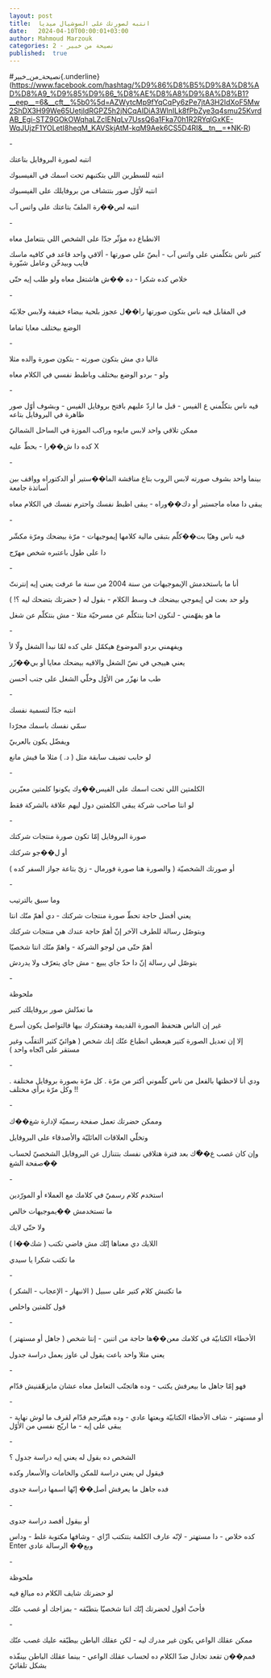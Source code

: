 ```yaml
---
layout: post
title:  انتبه لصورتك على السوشيال ميديا
date:   2024-04-10T00:00:01+03:00
author: Mahmoud Marzouk
categories: 2 - نصيحة من خبير
published:  true
---
```

\#نصيحة_من_خبير{.underline}(https://www.facebook.com/hashtag/%D9%86%D8%B5%D9%8A%D8%AD%D8%A9_%D9%85%D9%86_%D8%AE%D8%A8%D9%8A%D8%B1?__eep__=6&__cft__%5b0%5d=AZWytcMp9fYqCqPy6zPe7jtA3H2IdXoF5Mw2ShDX3H99We65UetjldRGPZ5h2jNCqAIDiA3WlnILk8fPbZye3q4smu25KvrdAB_Egi-STZ9GOkOWqhaLZcIENqLv7UssQ6a1Fka70h1R2RYqlGxKE-WqJUjzF1YOLetI8heqM_KAVSkjAtM-kqM9Aek6CS5D4RI&__tn__=*NK-R)

\-

انتبه لصورة البروفايل بتاعتك

انتبه للسطرين اللي بتكتبهم تحت اسمك في الفيسبوك

انتبه لأوّل صور بتتشاف من بروفايلك على الفيسبوك

انتبه لص��رة الملفّ بتاعتك على واتس آب

\-

الانطباع ده مؤثّر جدّا على الشخص اللي بتتعامل معاه

كتير ناس بتكلّمني على واتس آب - أبصّ على صورتها - ألاقي واحد قاعد في
كافيه ماسك فايب وبيدخّن وعامل شبّورة

خلاص كده شكرا - ده ��ش هاشتغل معاه ولو طلب إيه حتّى

\-

في المقابل فيه ناس بتكون صورتها را��ل عجوز بلحية بيضاء خفيفة ولابس
جلابيّة

الوضع بيختلف معايا تماما

\-

غالبا دي مش بتكون صورته - بتكون صورة والده مثلا

ولو - بردو الوضع بيختلف وباظبط نفسي في الكلام معاه

\-

فيه ناس بتكلّمني ع الفيس - قبل ما اردّ عليهم بافتح بروفايل الفيس - وبشوف
أوّل صور ظاهرة في البروفايل بتاعه

ممكن تلاقي واحد لابس مايوه وراكب الموزة في الساحل الشماليّ

كده دا ش��را - بحطّ عليه X

\-

بينما واحد بشوف صورته لابس الروب بتاع مناقشة الما��ستير أو الدكتوراه
وواقف بين أساتذة جامعة

يبقى دا معاه ماجستير أو دك��وراه - يبقى اظبط نفسك واحترم نفسك في الكلام
معاه

\-

فيه ناس وهيّا بت��كلّم بتبقى مالية كلامها إيموجيهات - مرّة بيضحك ومرّة
مكشّر

دا على طول باعتبره شخص مهرّج

\-

أنا ما باستخدمش الإيموجيهات من سنة 2004 من سنة ما عرفت يعني إيه
إنترنتّ

ولو حد بعت لي إيموجي بيضحك ف وسط الكلام - بقول له ( حضرتك بتضحك ليه
؟! )

ما هو يفهّمني - لنكون احنا بنتكلّم عن مسرحيّة مثلا - مش بنتكلّم عن
شغل

\-

ويفهمني بردو الموضوع هيكمّل على كده لمّا نبدأ الشغل ولّا لأ

يعني هييجي في نصّ الشغل والاقيه بيضحك معايا أو بي��زّر

طب ما نهزّر من الأوّل وخلّي الشغل على جنب أحسن

\-

انتبه جدّا لتسمية نفسك

سمّي نفسك باسمك مجرّدا

ويفضّل يكون بالعربيّ

لو حابب تضيف سابقة مثل ( د. ) مثلا ما فيش مانع

\-

الكلمتين اللي تحت اسمك على الفيس��وك يكونوا كلمتين معبّرين

لو انتا صاحب شركة يبقى الكلمتين دول ليهم علاقة بالشركة فقط

\-

صورة البروفايل إمّا تكون صورة منتجات شركتك

أو ل��جو شركتك

أو صورتك الشخصيّة ( والصورة هنا صورة فورمال - زيّ بتاعة جواز السفر
كده )

\-

وما سبق بالترتيب

يعني أفضل حاجة تحطّ صورة منتجات شركتك - دي أهمّ منّك انتا

وبتوصّل رسالة للطرف الآخر إنّ أهمّ حاجة عندك هي منتجات شركتك

أهمّ حتّى من لوجو الشركة - واهمّ منّك انتا شخصيّا

بتوصّل لي رسالة إنّ دا حدّ جاي يبيع - مش جاي يتعرّف ولا يدردش

\-

ملحوظة

ما تعدّلش صور بروفايلك كتير

غير إن الناس هتحفظ الصورة القديمة وهتفتكرك بيها فالتواصل يكون
أسرع

إلا إن تعديل الصورة كتير هيعطي انطباع عنّك إنك شخص ( هوائيّ كثير التقلّب
وغير مستقر على اتّجاه واحد )

\-

ودي أنا لاحظتها بالفعل من ناس كلّموني أكتر من مرّة . كل مرّة بصورة بروفايل
مختلفة . وكل مرّة برأي مختلف !!

\-

وممكن حضرتك تعمل صفحة رسميّة لإدارة شغ��ك

وتخلّي العلاقات العائليّة والأصدقاء على البروفايل

وإن كان غصب ع��ّك بعد فترة هتلاقي نفسك بتتنازل عن البروفايل الشخصيّ لحساب
صفحة الشغ��

\-

استخدم كلام رسميّ في كلامك مع العملاء أو المورّدين

ما تستخدمش ��يموجيهات خالص

ولا حتّى لايك

اللايك دي معناها إنّك مش فاضي تكتب ( شك��ا )

ما تكتب شكرا يا سيدي

\-

ما تكتبش كلام كتير على سبيل ( الانبهار - الإعجاب - الشكر )

قول كلمتين واخلص

\-

الأخطاء الكتابيّة في كلامك معن��ها حاجة من اتنين - إنتا شخص ( جاهل أو
مستهتر )

يعني مثلا واحد باعت يقول لى عاوز يعمل دراسة جدول

\-

فهو إمّا جاهل ما بيعرفش يكتب - وده هاتجنّب التعامل معاه عشان مايزهّقنيش
قدّام

\-

أو مستهتر - شاف الأخطاء الكتابيّة وبعتها عادي - وده هيتّترجم قدّام لقرف ما
لوش نهاية - يبقى على إيه - ما اريّح نفسي من الأوّل

\-

الشخص ده بقول له يعني إيه دراسة جدول ؟

فيقول لي يعني دراسة للمكن والخامات والأسعار وكده

فده جاهل ما يعرفش أصل�� إنّها اسمها دراسة جدوى

\-

أو بيقول أقصد دراسة جدوى

كده خلاص - دا مستهتر - لإنّه عارف الكلمة بتتكتب ازّاي - وشافها مكتوبة
غلط - وداس Enter وبع�� الرسالة عادي

\-

ملحوظة

لو حضرتك شايف الكلام ده مبالغ فيه

فأحبّ أقول لحضرتك إنّك انتا شخصيّا بتطبّقه - بمزاجك أو غصب عنّك

\-

ممكن عقلك الواعي يكون غير مدرك ليه - لكن عقلك الباطن بيطبّقه عليك غصب
عنّك

فمم��ن تقعد تجادل ضدّ الكلام ده لحساب عقلك الواعي - بينما عقلك الباطن
بينفّذه بشكل تلقائيّ
